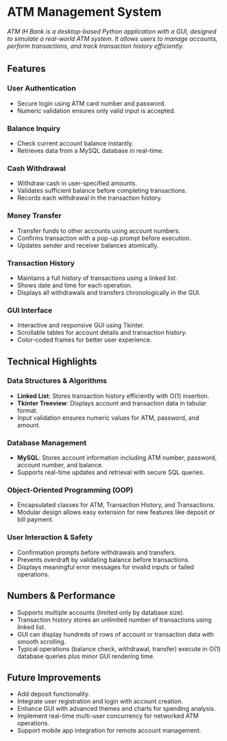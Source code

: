 # ATM Management System

###### ATM IH Bank is a desktop-based Python application with a GUI, designed to simulate a real-world ATM system. It allows users to manage accounts, perform transactions, and track transaction history efficiently.

## Features

### User Authentication
- Secure login using ATM card number and password.  
- Numeric validation ensures only valid input is accepted.

### Balance Inquiry
- Check current account balance instantly.  
- Retrieves data from a MySQL database in real-time.

### Cash Withdrawal
- Withdraw cash in user-specified amounts.  
- Validates sufficient balance before completing transactions.  
- Records each withdrawal in the transaction history.

### Money Transfer
- Transfer funds to other accounts using account numbers.  
- Confirms transaction with a pop-up prompt before execution.  
- Updates sender and receiver balances atomically.

### Transaction History
- Maintains a full history of transactions using a linked list.  
- Shows date and time for each operation.  
- Displays all withdrawals and transfers chronologically in the GUI.

### GUI Interface
- Interactive and responsive GUI using Tkinter.  
- Scrollable tables for account details and transaction history.  
- Color-coded frames for better user experience.

## Technical Highlights

### Data Structures & Algorithms
- **Linked List**: Stores transaction history efficiently with O(1) insertion.  
- **Tkinter Treeview**: Displays account and transaction data in tabular format.  
- Input validation ensures numeric values for ATM, password, and amount.

### Database Management
- **MySQL**: Stores account information including ATM number, password, account number, and balance.  
- Supports real-time updates and retrieval with secure SQL queries.

### Object-Oriented Programming (OOP)
- Encapsulated classes for ATM, Transaction History, and Transactions.  
- Modular design allows easy extension for new features like deposit or bill payment.

### User Interaction & Safety
- Confirmation prompts before withdrawals and transfers.  
- Prevents overdraft by validating balance before transactions.  
- Displays meaningful error messages for invalid inputs or failed operations.

## Numbers & Performance
- Supports multiple accounts (limited only by database size).  
- Transaction history stores an unlimited number of transactions using linked list.  
- GUI can display hundreds of rows of account or transaction data with smooth scrolling.  
- Typical operations (balance check, withdrawal, transfer) execute in O(1) database queries plus minor GUI rendering time.

## Future Improvements
- Add deposit functionality.  
- Integrate user registration and login with account creation.  
- Enhance GUI with advanced themes and charts for spending analysis.  
- Implement real-time multi-user concurrency for networked ATM operations.  
- Support mobile app integration for remote account management.
